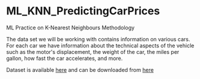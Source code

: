 # ML_KNN_PredictingCarPrices
ML Practice on K-Nearest Neighbours Methodology

The data set we will be working with contains information on various cars. For each car we have information about the technical aspects of the vehicle such as the motor's displacement, the weight of the car, the miles per gallon, how fast the car accelerates, and more.

Dataset is available [here](https://archive.ics.uci.edu/ml/datasets/automobile) and can be downloaded from [here](https://archive.ics.uci.edu/ml/machine-learning-databases/autos/imports-85.data)
